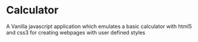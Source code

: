 # Calculator

A Vanilla javascript application which emulates a basic calculator with html5 and css3 for creating webpages with user defined styles 
